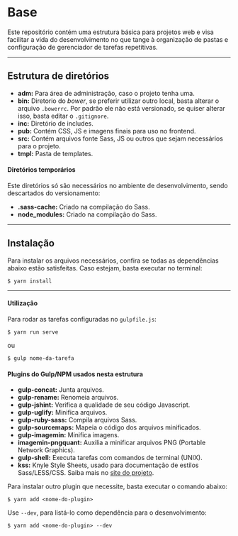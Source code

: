 # Base

Este repositório contém uma estrutura básica para projetos web e visa facilitar a vida do desenvolvimento no que tange à organização de pastas e configuração de gerenciador de tarefas repetitivas.

***

## Estrutura de diretórios
- **adm:** Para área de administração, caso o projeto tenha uma.
- **bin:** Diretorio do *bower*, se preferir utilizar outro local, basta alterar o arquivo `.bowerrc`. Por padrão ele não está versionado, se quiser alterar isso, basta editar o `.gitignore`.
- **inc:** Diretório de includes.
- **pub:** Contém CSS, JS e imagens finais para uso no frontend.
- **src:** Contém arquivos fonte Sass, JS ou outros que sejam necessários para o projeto.
- **tmpl:** Pasta de templates.

#### Diretórios temporários
Este diretórios só são necessários no ambiente de desenvolvimento, sendo descartados do versionamento:

- **.sass-cache:** Criado na compilação do Sass.
- **node_modules:** Criado na compilação do Sass.

***

## Instalação
Para instalar os arquivos necessários, confira se todas as dependências abaixo estão satisfeitas. Caso estejam, basta executar no terminal:

```
$ yarn install
```

***


#### Utilização
Para rodar as tarefas configuradas no `gulpfile.js`:

```
$ yarn run serve
```

ou

```
$ gulp nome-da-tarefa
```

#### Plugins do Gulp/NPM usados nesta estrutura
- **gulp-concat:** Junta arquivos.
- **gulp-rename:** Renomeia arquivos.
- **gulp-jshint:** Verifica a qualidade de seu código Javascript.
- **gulp-uglify:** Minifica arquivos.
- **gulp-ruby-sass:** Compila arquivos Sass.
- **gulp-sourcemaps:** Mapeia o código dos arquivos minificados.
- **gulp-imagemin:** Minifica imagens.
- **imagemin-pngquant:** Auxilia a minificar arquivos PNG (Portable Network Graphics).
- **gulp-shell:** Executa tarefas com comandos de terminal (UNIX).
- **kss:** Knyle Style Sheets, usado para documentação de estilos Sass/LESS/CSS. Saiba mais no [site do projeto](http://warpspire.com/kss/).

Para instalar outro plugin que necessite, basta executar o comando abaixo:

```
$ yarn add <nome-do-plugin>
```

Use `--dev`, para listá-lo como dependência para o desenvolvimento:

```
$ yarn add <nome-do-plugin> --dev
```